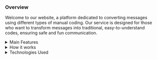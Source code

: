 ### Overview

Welcome to our website, a platform dedicated to converting messages using different types of manual coding. Our service is designed for those who want to transform messages into traditional, easy-to-understand codes, ensuring safe and fun communication.

<details>
  <summary>Main Features</summary>
  
  - **Message Encoding**  
    Convert your messages into manual codes like Morse code. Our simple interface allows you to quickly encode messages, making them understandable only to those who know the encoding used.
  
  - **Message Decoding**  
    Conveniently decrypt encoded messages back to their original format. If you receive a message in Morse code, for example, our website helps translate it into readable text.
</details>

<details>
  <summary>How it works</summary>
  
  - **Intuitive Interface**  
    Our user-friendly interface makes the message encoding and decoding process easier. With just a few clicks, you can turn text into code and vice versa.
  
  - **Manual Codings**  
    Support for different types of manual coding. Ideal for enthusiasts of traditional encryption and secure communication.
</details>

<details>
  <summary>Technologies Used</summary>
  
  - **React.js**  
    React.js technology provides a dynamic and responsive user experience, making interacting with our encoding and decoding tools fast and enjoyable.
  
  - **Conversion Algorithms**  
    We implement efficient algorithms to convert messages into manual codes and decode them back to their original format.
</details>
